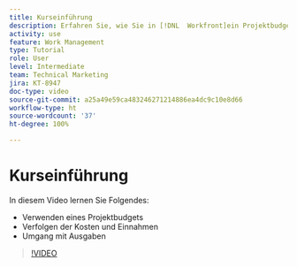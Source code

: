 ```yaml
---
title: Kurseinführung
description: Erfahren Sie, wie Sie in [!DNL  Workfront]ein Projektbudget verwenden, Kosten und Einnahmen verfolgen und Ausgaben verwalten.
activity: use
feature: Work Management
type: Tutorial
role: User
level: Intermediate
team: Technical Marketing
jira: KT-8947
doc-type: video
source-git-commit: a25a49e59ca483246271214886ea4dc9c10e8d66
workflow-type: ht
source-wordcount: '37'
ht-degree: 100%

---
```


# Kurseinführung

In diesem Video lernen Sie Folgendes:

* Verwenden eines Projektbudgets
* Verfolgen der Kosten und Einnahmen
* Umgang mit Ausgaben

>[!VIDEO](https://video.tv.adobe.com/v/335207/?quality=12&learn=on)
